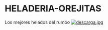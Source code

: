 # HELADERIA-OREJITAS
Los mejores helados del rumbo
[![descarga.jpg](https://i.postimg.cc/rFr7sjws/descarga.jpg)](https://postimg.cc/yk7LrF9C)
